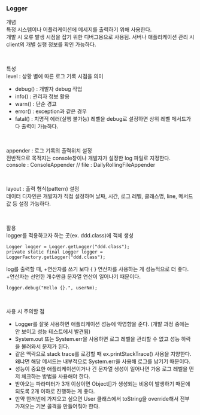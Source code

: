 ### Logger
개념   
특정 시스템이나 어플리케이션에 메세지를 출력하기 위해 사용한다.   
개발 시 오류 발생 시점을 잡기 위한 디버그용으로 사용됨. 서버나 애플리케이션 관리 시 client의 개별 실행 정보를 확인 가능하다.   

<br>

특성   
level : 상황 별에 따른 로그 기록 시점을 의미   
- debug() : 개발자 debug 작업
- info() : 관리자 정보 활용
- warn() : 단순 경고
- error() : exception과 같은 경우
- fatal() : 치명적 에러(실행 불가능)
레벨을 debug로 설정하면 상위 레벨 메서드가 다 출력이 가능하다.   

<br>

appender : 로그 기록의 출력위치 설정   
전반적으로 목적지는 console창이나 개발자가 설정한 log 파일로 지정한다.   
console : ConsoleAppender // file : DailyRollingFileAppender   

<br>

layout : 출력 형식(pattern) 설정   
데이터 디자인은 개발자가 직접 설정하며 날짜, 시간, 로그 레벨, 클래스명, line, 메서드 값 등 설정 가능하다.

<br>

활용   
logger를 적용하고자 하는 곳(ex. ddd.class)에 객체 생성   
```
Logger logger = Logger.getLogger("ddd.class");
private static final Logger logger = LoggerFactory.getLogger("ddd.class");
```


log를 출력할 때, +연산자를 쓰기 보다 { } 연산자를 사용하는 게 성능적으로 더 좋다.    
+연산자는 선언한 개수만큼 문자열 연산이 일어나기 때문이다.   
```
logger.debug("Hello {}.", userNm);
```

<br>

사용 시 주의할 점   
- Logger를 잘못 사용하면 애플리케이션 성능에 악영향을 준다. (개발 과정 중에는 안 보이고 성능 테스트에서 발견됨)
- System.out 또는 System.err을 사용하면 로그 레벨을 관리할 수 없고 성능 하락을 불러와서 문제가 된다.
- 같은 맥락으로 stack trace를 로깅할 때 ex.printStackTrace() 사용을 지양한다. 왜냐면 해당 메서드는 내부적으로 System.err을 사용해 로그를 남기기 때문이다.
- 성능이 중요한 애플리케이션이거나 긴 문자열 생성이 일어나면 가용 로그 레벨을 먼저 체크하는 방법을 사용해야 한다.
- 받아오는 파라미터가 3개 이상이면 Object[]가 생성되는 비용이 발생하기 때문에 되도록 2개 이하로 진행하는 게 좋다.  
- 만약 한꺼번에 가져오고 싶으면 User 클래스에서 toString을 override해서 전부 가져오는 기본 골격을 만들어줘야 한다.
